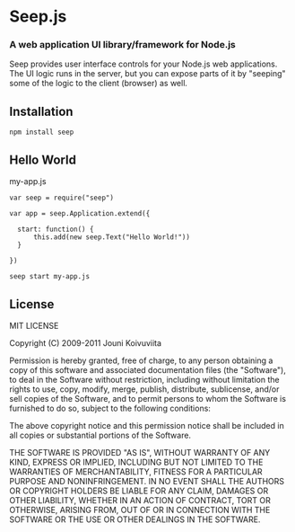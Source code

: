 # Seep.js
### A web application UI library/framework for Node.js

Seep provides user interface controls for your Node.js web applications. The UI logic runs in the server, but you can expose parts of it by "seeping" some of the logic to the client (browser) as well.

## Installation

    npm install seep

## Hello World

my-app.js

    var seep = require("seep")
    
    var app = seep.Application.extend({
    
  	  start: function() {
  		  this.add(new seep.Text("Hello World!"))
  	  }
    
    })
  
    seep start my-app.js

## License

MIT LICENSE

Copyright (C) 2009-2011 Jouni Koivuviita

Permission is hereby granted, free of charge, to any person obtaining a copy of
this software and associated documentation files (the "Software"), to deal in
the Software without restriction, including without limitation the rights to
use, copy, modify, merge, publish, distribute, sublicense, and/or sell copies
of the Software, and to permit persons to whom the Software is furnished to do
so, subject to the following conditions:

The above copyright notice and this permission notice shall be included in all
copies or substantial portions of the Software.

THE SOFTWARE IS PROVIDED "AS IS", WITHOUT WARRANTY OF ANY KIND, EXPRESS OR
IMPLIED, INCLUDING BUT NOT LIMITED TO THE WARRANTIES OF MERCHANTABILITY,
FITNESS FOR A PARTICULAR PURPOSE AND NONINFRINGEMENT. IN NO EVENT SHALL THE
AUTHORS OR COPYRIGHT HOLDERS BE LIABLE FOR ANY CLAIM, DAMAGES OR OTHER
LIABILITY, WHETHER IN AN ACTION OF CONTRACT, TORT OR OTHERWISE, ARISING FROM,
OUT OF OR IN CONNECTION WITH THE SOFTWARE OR THE USE OR OTHER DEALINGS IN THE
SOFTWARE.